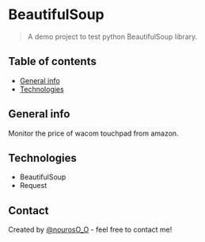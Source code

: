 # BeautifulSoup 
> A demo project to test python BeautifulSoup library. 

## Table of contents
* [General info](#general-info)
* [Technologies](#technologies)

## General info
Monitor the price of wacom touchpad from amazon. 

## Technologies
* BeautifulSoup
* Request

## Contact
Created by [@nourosO_O](https://twitter.com/nourosO_O) - feel free to contact me!
